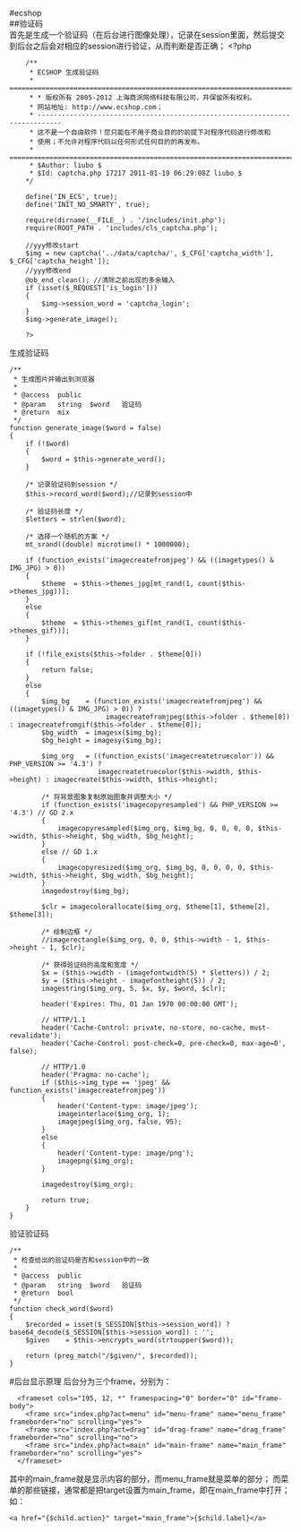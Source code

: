 #ecshop  
##验证码  
首先是生成一个验证码（在后台进行图像处理），记录在session里面，然后提交到后台之后会对相应的session进行验证，从而判断是否正确； 
		<?php
		
		/**
		 * ECSHOP 生成验证码
		 * ============================================================================
		 * * 版权所有 2005-2012 上海商派网络科技有限公司，并保留所有权利。
		 * 网站地址: http://www.ecshop.com；
		 * ----------------------------------------------------------------------------
		 * 这不是一个自由软件！您只能在不用于商业目的的前提下对程序代码进行修改和
		 * 使用；不允许对程序代码以任何形式任何目的的再发布。
		 * ============================================================================
		 * $Author: liubo $
		 * $Id: captcha.php 17217 2011-01-19 06:29:08Z liubo $
		*/
		
		define('IN_ECS', true);
		define('INIT_NO_SMARTY', true);
		
		require(dirname(__FILE__) . '/includes/init.php');
		require(ROOT_PATH . 'includes/cls_captcha.php');
		
		//yyy修改start
		$img = new captcha('../data/captcha/', $_CFG['captcha_width'], $_CFG['captcha_height']);
		//yyy修改end
		@ob_end_clean(); //清除之前出现的多余输入
		if (isset($_REQUEST['is_login']))
		{
		    $img->session_word = 'captcha_login';
		}
		$img->generate_image();
		
		?>  
生成验证码 
 
    /**
     * 生成图片并输出到浏览器
     *
     * @access  public
     * @param   string  $word   验证码
     * @return  mix
     */
    function generate_image($word = false)
    {
        if (!$word)
        {
            $word = $this->generate_word();
        }

        /* 记录验证码到session */
        $this->record_word($word);//记录到session中

        /* 验证码长度 */
        $letters = strlen($word);

        /* 选择一个随机的方案 */
        mt_srand((double) microtime() * 1000000);

        if (function_exists('imagecreatefromjpeg') && ((imagetypes() & IMG_JPG) > 0))
        {
            $theme  = $this->themes_jpg[mt_rand(1, count($this->themes_jpg))];
        }
        else
        {
            $theme  = $this->themes_gif[mt_rand(1, count($this->themes_gif))];
        }

        if (!file_exists($this->folder . $theme[0]))
        {
            return false;
        }
        else
        {
            $img_bg    = (function_exists('imagecreatefromjpeg') && ((imagetypes() & IMG_JPG) > 0)) ?
                            imagecreatefromjpeg($this->folder . $theme[0]) : imagecreatefromgif($this->folder . $theme[0]);
            $bg_width  = imagesx($img_bg);
            $bg_height = imagesy($img_bg);

            $img_org   = ((function_exists('imagecreatetruecolor')) && PHP_VERSION >= '4.3') ?
                          imagecreatetruecolor($this->width, $this->height) : imagecreate($this->width, $this->height);

            /* 将背景图象复制原始图象并调整大小 */
            if (function_exists('imagecopyresampled') && PHP_VERSION >= '4.3') // GD 2.x
            {
                imagecopyresampled($img_org, $img_bg, 0, 0, 0, 0, $this->width, $this->height, $bg_width, $bg_height);
            }
            else // GD 1.x
            {
                imagecopyresized($img_org, $img_bg, 0, 0, 0, 0, $this->width, $this->height, $bg_width, $bg_height);
            }
            imagedestroy($img_bg);

            $clr = imagecolorallocate($img_org, $theme[1], $theme[2], $theme[3]);

            /* 绘制边框 */
            //imagerectangle($img_org, 0, 0, $this->width - 1, $this->height - 1, $clr);

            /* 获得验证码的高度和宽度 */
            $x = ($this->width - (imagefontwidth(5) * $letters)) / 2;
            $y = ($this->height - imagefontheight(5)) / 2;
            imagestring($img_org, 5, $x, $y, $word, $clr);

            header('Expires: Thu, 01 Jan 1970 00:00:00 GMT');

            // HTTP/1.1
            header('Cache-Control: private, no-store, no-cache, must-revalidate');
            header('Cache-Control: post-check=0, pre-check=0, max-age=0', false);

            // HTTP/1.0
            header('Pragma: no-cache');
            if ($this->img_type == 'jpeg' && function_exists('imagecreatefromjpeg'))
            {
                header('Content-type: image/jpeg');
                imageinterlace($img_org, 1);
                imagejpeg($img_org, false, 95);
            }
            else
            {
                header('Content-type: image/png');
                imagepng($img_org);
            }

            imagedestroy($img_org);

            return true;
        }
    }

验证验证码  

    /**
     * 检查给出的验证码是否和session中的一致
     *
     * @access  public
     * @param   string  $word   验证码
     * @return  bool
     */
    function check_word($word)
    {
        $recorded = isset($_SESSION[$this->session_word]) ? base64_decode($_SESSION[$this->session_word]) : '';
        $given    = $this->encrypts_word(strtoupper($word));

        return (preg_match("/$given/", $recorded));
    }




#后台显示原理
后台分为三个frame，分别为：
	
	  <frameset cols="195, 12, *" framespacing="0" border="0" id="frame-body">
	    <frame src="index.php?act=menu" id="menu-frame" name="menu_frame" frameborder="no" scrolling="yes">
	    <frame src="index.php?act=drag" id="drag-frame" name="drag_frame" frameborder="no" scrolling="no">
	    <frame src="index.php?act=main" id="main-frame" name="main_frame" frameborder="no" scrolling="yes">
	  </frameset>
其中的main_frame就是显示内容的部分，而menu_frame就是菜单的部分；
而菜单的那些链接，通常都是把target设置为main_frame，即在main_frame中打开；
如：  

	<a href="{$child.action}" target="main_frame">{$child.label}</a>